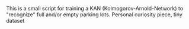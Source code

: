 This is a small script for training a KAN (Kolmogorov-Arnold-Network) to "recognize" full and/or empty parking lots. Personal curiosity piece, tiny dataset
